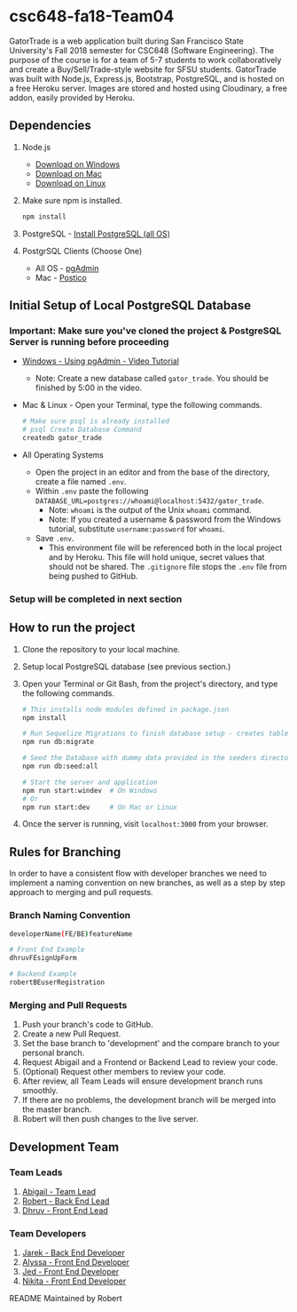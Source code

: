 # csc648-fa18-Team04

GatorTrade is a web application built during San Francisco State University's Fall 2018 semester for CSC648 (Software Engineering). The purpose of the course is for a team of 5-7 students to work collaboratively and create a Buy/Sell/Trade-style website for SFSU students. GatorTrade was built with Node.js, Express.js, Bootstrap, PostgreSQL, and is hosted on a free Heroku server. Images are stored and hosted using Cloudinary, a free addon, easily provided by Heroku.

## Dependencies

1. Node.js

   - [Download on Windows](https://blog.teamtreehouse.com/install-node-js-npm-windows)
   - [Download on Mac](https://blog.teamtreehouse.com/install-node-js-npm-mac)
   - [Download on Linux](https://blog.teamtreehouse.com/install-node-js-npm-linux)

2. Make sure npm is installed.

   ```bash
   npm install
   ```

3. PostgreSQL - [Install PostgreSQL (all OS)](https://www.postgresql.org/download/)

4. PostgrSQL Clients (Choose One)
   - All OS - [pgAdmin](https://www.pgadmin.org/download/)
   - Mac - [Postico](https://eggerapps.at/postico/)

## Initial Setup of Local PostgreSQL Database

### Important: Make sure you've cloned the project & PostgreSQL Server is running before proceeding

- [Windows - Using pgAdmin - Video Tutorial](https://youtu.be/EBw5E5DzAvE?t=185)
  - Note: Create a new database called `gator_trade`. You should be finished by 5:00 in the video.
- Mac & Linux - Open your Terminal, type the following commands.

  ```bash
  # Make sure psql is already installed
  # psql Create Database Command
  createdb gator_trade
  ```

- All Operating Systems

  - Open the project in an editor and from the base of the directory, create a file named `.env`.
  - Within `.env` paste the following `DATABASE_URL=postgres://whoami@localhost:5432/gator_trade`.
    - Note: `whoami` is the output of the Unix `whoami` command.
    - Note: If you created a username & password from the Windows tutorial, substitute `username:password` for `whoami`.
  - Save `.env`.
    - This environment file will be referenced both in the local project and by Heroku. This file will hold unique, secret values that should not be shared. The `.gitignore` file stops the `.env` file from being pushed to GitHub.

### Setup will be completed in next section

## How to run the project

1. Clone the repository to your local machine.
2. Setup local PostgreSQL database (see previous section.)
3. Open your Terminal or Git Bash, from the project's directory, and type the following commands.

   ```bash
   # This installs node modules defined in package.json
   npm install

   # Run Sequelize Migrations to finish database setup - creates tables
   npm run db:migrate

   # Seed the Database with dummy data provided in the seeders directory
   npm run db:seed:all

   # Start the server and application
   npm run start:windev  # On Windows
   # Or
   npm run start:dev     # On Mac or Linux
   ```

4. Once the server is running, visit `localhost:3000` from your browser.

## Rules for Branching

In order to have a consistent flow with developer branches we need to implement a naming convention on new branches, as well as a step by step approach to merging and pull requests.

### Branch Naming Convention

```bash
developerName(FE/BE)featureName

# Front End Example
dhruvFEsignUpForm

# Backend Example
robertBEuserRegistration
```

### Merging and Pull Requests

1. Push your branch's code to GitHub.
2. Create a new Pull Request.
3. Set the base branch to 'development' and the compare branch to your personal branch.
4. Request Abigail and a Frontend or Backend Lead to review your code.
5. (Optional) Request other members to review your code.
6. After review, all Team Leads will ensure development branch runs smoothly.
7. If there are no problems, the development branch will be merged into the master branch.
8. Robert will then push changes to the live server.

## Development Team

### Team Leads

1. [Abigail - Team Lead](https://github.com/michinchin)
2. [Robert - Back End Lead](https://github.com/rquinones93)
3. [Dhruv - Front End Lead](https://github.com/dhruvbshah)

### Team Developers

1. [Jarek - Back End Developer](https://github.com/Janda95)
2. [Alyssa - Front End Developer](https://github.com/amalunao)
3. [Jed - Front End Developer](https://github.com/jahmadia)
4. [Nikita - Front End Developer](https://github.com/nbajra)

README Maintained by Robert
